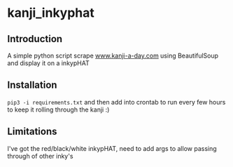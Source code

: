 # kanji_inkyphat

## Introduction

A simple python script scrape www.kanji-a-day.com using BeautifulSoup and display it on a inkypHAT

## Installation

`pip3 -i requirements.txt`
and then add into crontab to run every few hours to keep it rolling through the kanji :)

## Limitations

I've got the red/black/white inkypHAT, need to add args to allow passing through of other inky's
